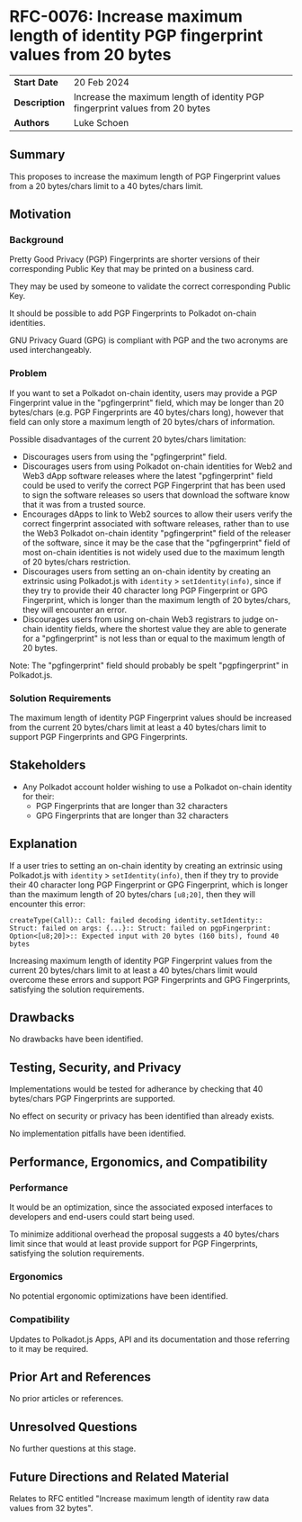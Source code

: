 # RFC-0076: Increase maximum length of identity PGP fingerprint values from 20 bytes

|                 |                                                                                             |
| --------------- | ------------------------------------------------------------------------------------------- |
| **Start Date**  | 20 Feb 2024                                                                                 |
| **Description** | Increase the maximum length of identity PGP fingerprint values from 20 bytes                |
| **Authors**     | Luke Schoen                                                                                 |

## Summary

This proposes to increase the maximum length of PGP Fingerprint values from a 20 bytes/chars limit to a 40 bytes/chars limit.

## Motivation

### Background

Pretty Good Privacy (PGP) Fingerprints are shorter versions of their corresponding Public Key that may be printed on a business card.

They may be used by someone to validate the correct corresponding Public Key.

It should be possible to add PGP Fingerprints to Polkadot on-chain identities.

GNU Privacy Guard (GPG) is compliant with PGP and the two acronyms are used interchangeably.

### Problem

If you want to set a Polkadot on-chain identity, users may provide a PGP Fingerprint value in the "pgfingerprint" field, which may be longer than 20 bytes/chars (e.g. PGP Fingerprints are 40 bytes/chars long), however that field can only store a maximum length of 20 bytes/chars of information.

Possible disadvantages of the current 20 bytes/chars limitation:
* Discourages users from using the "pgfingerprint" field.
* Discourages users from using Polkadot on-chain identities for Web2 and Web3 dApp software releases where the latest "pgfingerprint" field could be used to verify the correct PGP Fingerprint that has been used to sign the software releases so users that download the software know that it was from a trusted source.
* Encourages dApps to link to Web2 sources to allow their users verify the correct fingerprint associated with software releases, rather than to use the Web3 Polkadot on-chain identity "pgfingerprint" field of the releaser of the software, since it may be the case that the "pgfingerprint" field of most on-chain identities is not widely used due to the maximum length of 20 bytes/chars restriction.
* Discourages users from setting an on-chain identity by creating an extrinsic using Polkadot.js with `identity` > `setIdentity(info)`, since if they try to provide their 40 character long PGP Fingerprint or GPG Fingerprint, which is longer than the maximum length of 20 bytes/chars, they will encounter an error.
* Discourages users from using on-chain Web3 registrars to judge on-chain identity fields, where the shortest value they are able to generate for a "pgfingerprint" is not less than or equal to the maximum length of 20 bytes.

Note: The "pgfingerprint" field should probably be spelt "pgpfingerprint" in Polkadot.js.

### Solution Requirements

The maximum length of identity PGP Fingerprint values should be increased from the current 20 bytes/chars limit at least a 40 bytes/chars limit to support PGP Fingerprints and GPG Fingerprints.

## Stakeholders

* Any Polkadot account holder wishing to use a Polkadot on-chain identity for their:
  * PGP Fingerprints that are longer than 32 characters
  * GPG Fingerprints that are longer than 32 characters

## Explanation

If a user tries to setting an on-chain identity by creating an extrinsic using Polkadot.js with `identity` > `setIdentity(info)`, then if they try to provide their 40 character long PGP Fingerprint or GPG Fingerprint, which is longer than the maximum length of 20 bytes/chars `[u8;20]`, then they will encounter this error:
```
createType(Call):: Call: failed decoding identity.setIdentity:: Struct: failed on args: {...}:: Struct: failed on pgpFingerprint: Option<[u8;20]>:: Expected input with 20 bytes (160 bits), found 40 bytes
```

Increasing maximum length of identity PGP Fingerprint values from the current 20 bytes/chars limit to at least a 40 bytes/chars limit would overcome these errors and support PGP Fingerprints and GPG Fingerprints, satisfying the solution requirements.

## Drawbacks

No drawbacks have been identified.

## Testing, Security, and Privacy

Implementations would be tested for adherance by checking that 40 bytes/chars PGP Fingerprints are supported.

No effect on security or privacy has been identified than already exists.

No implementation pitfalls have been identified.

## Performance, Ergonomics, and Compatibility

### Performance

It would be an optimization, since the associated exposed interfaces to developers and end-users could start being used.

To minimize additional overhead the proposal suggests a 40 bytes/chars limit since that would at least provide support for PGP Fingerprints, satisfying the solution requirements.

### Ergonomics

No potential ergonomic optimizations have been identified. 

### Compatibility

Updates to Polkadot.js Apps, API and its documentation and those referring to it may be required.

## Prior Art and References

No prior articles or references.

## Unresolved Questions

No further questions at this stage.

## Future Directions and Related Material

Relates to RFC entitled "Increase maximum length of identity raw data values from 32 bytes".
